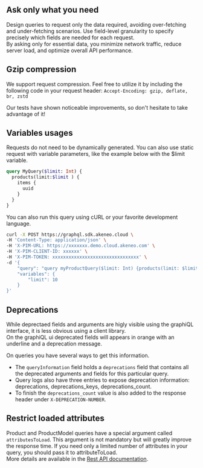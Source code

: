 ## Ask only what you need
Design queries to request only the data required, avoiding over-fetching and under-fetching scenarios. Use field-level granularity to specify precisely which fields are needed for each request.  
By asking only for essential data, you minimize network traffic, reduce server load, and optimize overall API performance.

## Gzip compression
We support request compression. Feel free to utilize it by including the following code in your request header: 
`Accept-Encoding: gzip, deflate, br, zstd`

Our tests have shown noticeable improvements, so don't hesitate to take advantage of it!

## Variables usages
Requests do not need to be dynamically generated. You can also use static request with variable parameters, like the example below with the $limit variable.
```graphql [snippet:GraphQL]
query MyQuery($limit: Int) {
  products(limit:$limit ) {
    items {
      uuid
    }
  }
}
```
You can also run this query using cURL or your favorite development language.
``` bash [snippet:Bash]
curl -X POST https://graphql.sdk.akeneo.cloud \
-H 'Content-Type: application/json' \
-H 'X-PIM-URL: https://xxxxxxx.demo.cloud.akeneo.com' \
-H 'X-PIM-CLIENT-ID: xxxxxx' \
-H 'X-PIM-TOKEN: xxxxxxxxxxxxxxxxxxxxxxxxxxxxxxxx' \
-d '{
    "query": "query myProductQuery($limit: Int) {products(limit: $limit) {items {uuid}}}",
    "variables": {
        "limit": 10
    }
}'
```

## Deprecations
While deprectaed fields and arguments are higly visible using the graphiQL interface, it is less obvious using a client library.  
On the graphiQL ui deprecated fields will appears in orange with an underline and a deprecation message.

On queries you have several ways to get this information.
- The `queryInformation` field holds a `deprecations` field that contains all the deprecated arguments and fields for this particular query.
- Query logs also have three entries to expose deprecation information: deprecations, deprecations_keys, deprecations_count.
- To finish the `deprecations_count` value is also added to the response header under `X-DEPRECATION-NUMBER`.

## Restrict loaded attributes
Product and ProductModel queries have a special argument called `attributesToLoad`.
This argument is not mandatory but will greatly improve the response time. If you need only a limited number of attributes in your query, you should pass it to attributeToLoad.  
More details are available in the [Rest API documentation](https://api.akeneo.com/documentation/filter.html#filter-product-values).

